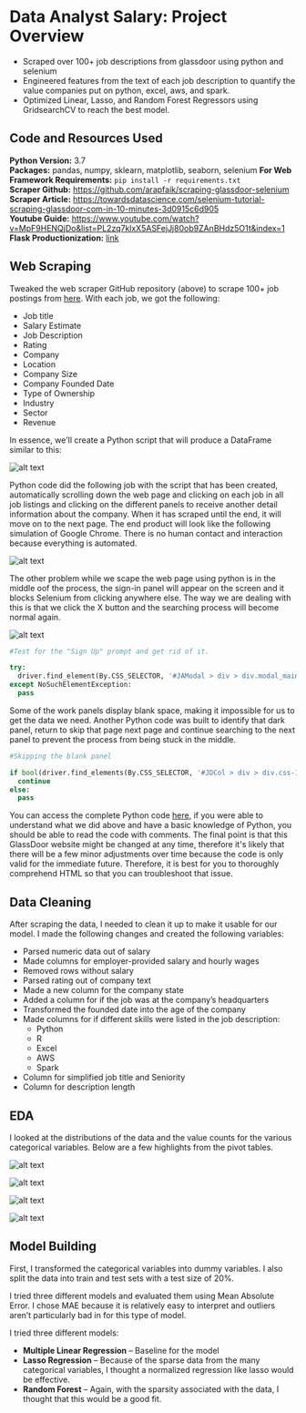 # Data Analyst Salary: Project Overview 
* Scraped over 100+ job descriptions from glassdoor using python and selenium
* Engineered features from the text of each job description to quantify the value companies put on python, excel, aws, and spark. 
* Optimized Linear, Lasso, and Random Forest Regressors using GridsearchCV to reach the best model. 

## Code and Resources Used 
**Python Version:** 3.7  
**Packages:** pandas, numpy, sklearn, matplotlib, seaborn, selenium
**For Web Framework Requirements:**  ```pip install -r requirements.txt```  
**Scraper Github:** https://github.com/arapfaik/scraping-glassdoor-selenium  
**Scraper Article:** https://towardsdatascience.com/selenium-tutorial-scraping-glassdoor-com-in-10-minutes-3d0915c6d905  
**Youtube Guide:** https://www.youtube.com/watch?v=MpF9HENQjDo&list=PL2zq7klxX5ASFejJj80ob9ZAnBHdz5O1t&index=1
**Flask Productionization:** [link](https://towardsdatascience.com/productionize-a-machine-learning-model-with-flask-and-heroku-8201260503d2)

## Web Scraping
Tweaked the web scraper GitHub repository (above) to scrape 100+ job postings from [here](https://www.glassdoor.com/Job/jobs.htm?sc.keyword=%22Data%20Analyst%22&clickSource=searchBox&locId=1&locT=N&locName=United%20States). With each job, we got the following:
*	Job title
*	Salary Estimate
*	Job Description
*	Rating
*	Company 
*	Location
*	Company Size
*	Company Founded Date
*	Type of Ownership 
*	Industry
*	Sector
*	Revenue

In essence, we'll create a Python script that will produce a DataFrame similar to this:

![alt text](https://github.com/abdurahmanasgf/GlassDoorWebScraping/blob/main/Dataframe.png)

Python code did the following job with the script that has been created, automatically scrolling down the web page and clicking on each job in all job listings and clicking on the different panels to receive another detail information about the company. When it has scraped until the end, it will move on to the next page. The end product will look like the following simulation of Google Chrome. There is no human contact and interaction because everything is automated.

![alt text](https://github.com/abdurahmanasgf/GlassDoorWebScraping/blob/main/ScrapingProcess.png)

The other problem while we scape the web page using python is in the middle oof the process, the sign-in panel will appear on the screen and it blocks Selenium from clicking anywhere else. The way we are dealing with this is that we click the X button and the searching process will become normal again.

![alt text](https://github.com/abdurahmanasgf/GlassDoorWebScraping/blob/main/Sign-in.png)

```python
#Test for the "Sign Up" prompt and get rid of it.

try:
  driver.find_element(By.CSS_SELECTOR, '#JAModal > div > div.modal_main.jaCreateAccountModalWrapper.gdGrid > span > svg').click() 
except NoSuchElementException:
  pass

```

Some of the work panels display blank space, making it impossible for us to get the data we need. Another Python code was built to identify that dark panel, return to skip that page next page and continue searching to the next panel to prevent the process from being stuck in the middle.

```python
#Skipping the blank panel

if bool(driver.find_elements(By.CSS_SELECTOR, '#JDCol > div > div.css-17bh0pp.erj00if0 > h3')) == True:
  continue
else:
  pass

```

You can access the complete Python code [here](https://www.google.com), if you were able to understand what we did above and have a basic knowledge of Python, you should be able to read the code with comments. The final point is that this GlassDoor website might be changed at any time, therefore it's likely that there will be a few minor adjustments over time because the code is only valid for the immediate future. Therefore, it is best for you to thoroughly comprehend HTML so that you can troubleshoot that issue.


## Data Cleaning
After scraping the data, I needed to clean it up to make it usable for our model. I made the following changes and created the following variables:

*	Parsed numeric data out of salary 
*	Made columns for employer-provided salary and hourly wages 
*	Removed rows without salary 
*	Parsed rating out of company text 
*	Made a new column for the company state 
*	Added a column for if the job was at the company’s headquarters 
*	Transformed the founded date into the age of the company 
*	Made columns for if different skills were listed in the job description:
    * Python  
    * R  
    * Excel  
    * AWS  
    * Spark 
*	Column for simplified job title and Seniority 
*	Column for description length 

## EDA
I looked at the distributions of the data and the value counts for the various categorical variables. Below are a few highlights from the pivot tables. 

![alt text](https://github.com/abdurahmanasgf/GlassDoorWebScraping/blob/main/Seniority.png "Salary by Position")

![alt text](https://github.com/abdurahmanasgf/GlassDoorWebScraping/blob/main/output1.png "Job Opportunities by State")

![alt text](https://github.com/abdurahmanasgf/GlassDoorWebScraping/blob/main/output2.png "Correlations 1")

![alt text](https://github.com/abdurahmanasgf/GlassDoorWebScraping/blob/main/output3.png "Correlations 2")


## Model Building 

First, I transformed the categorical variables into dummy variables. I also split the data into train and test sets with a test size of 20%.   

I tried three different models and evaluated them using Mean Absolute Error. I chose MAE because it is relatively easy to interpret and outliers aren’t particularly bad in for this type of model.   

I tried three different models:
*	**Multiple Linear Regression** – Baseline for the model
*	**Lasso Regression** – Because of the sparse data from the many categorical variables, I thought a normalized regression like lasso would be effective.
*	**Random Forest** – Again, with the sparsity associated with the data, I thought that this would be a good fit. 

